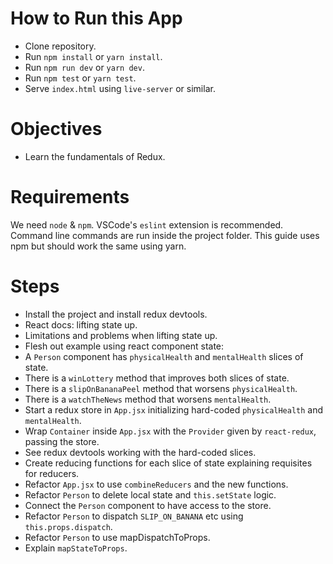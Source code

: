 # How to Run this App
  * Clone repository.
  * Run `npm install` or `yarn install`.
  * Run `npm run dev` or `yarn dev`.
  * Run `npm test` or `yarn test`.
  * Serve `index.html` using `live-server` or similar.

# Objectives
  * Learn the fundamentals of Redux.

# Requirements
We need `node` & `npm`. VSCode's `eslint` extension is recommended. Command line commands are run inside the project folder. This guide uses npm but should work the same using yarn.

# Steps
  * Install the project and install redux devtools.
  * React docs: lifting state up.
  * Limitations and problems when lifting state up.
  * Flesh out example using react component state:
  * A `Person` component has `physicalHealth` and `mentalHealth` slices of state.
  * There is a `winLottery` method that improves both slices of state.
  * There is a `slipOnBananaPeel` method that worsens `physicalHealth`.
  * There is a `watchTheNews` method that worsens `mentalHealth`.
  * Start a redux store in `App.jsx` initializing hard-coded `physicalHealth` and `mentalHealth`.
  * Wrap `Container` inside `App.jsx` with the `Provider` given by `react-redux`, passing the store.
  * See redux devtools working with the hard-coded slices.
  * Create reducing functions for each slice of state explaining requisites for reducers.
  * Refactor `App.jsx` to use `combineReducers` and the new functions.
  * Refactor `Person` to delete local state and `this.setState` logic.
  * Connect the `Person` component to have access to the store.
  * Refactor `Person` to dispatch `SLIP_ON_BANANA` etc using `this.props.dispatch`.
  * Refactor `Person` to use mapDispatchToProps.
  * Explain `mapStateToProps`.
